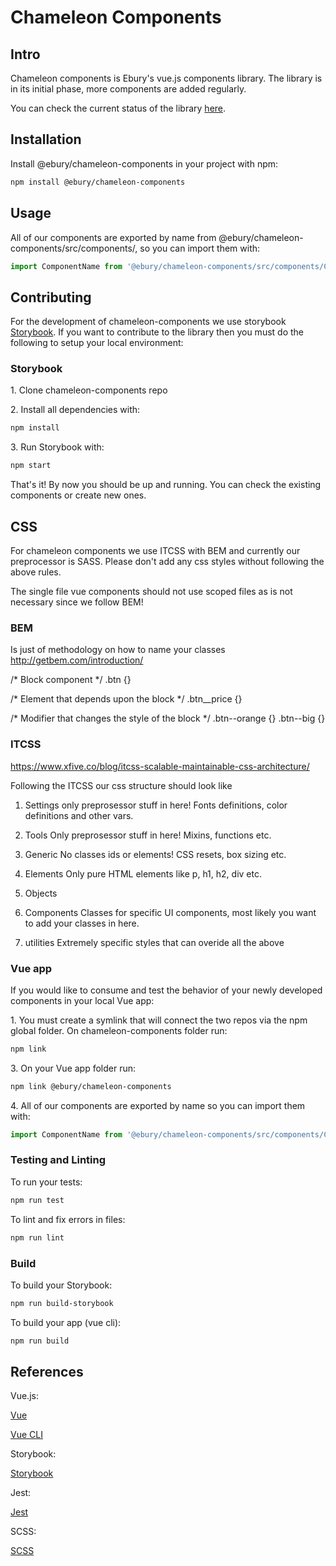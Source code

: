 # Chameleon Components

## Intro

Chameleon components is Ebury's vue.js components library.
The library is in its initial phase, more components are added regularly.

You can check the current status of the library [here](https://docs.google.com/spreadsheets/d/101NhAtDJ_6YLybdmWnhTvfem9yCtCeHJK5LtCZcX6Rk/edit#gid=0).

## Installation

Install @ebury/chameleon-components in your project with npm:

```sh
npm install @ebury/chameleon-components
```

## Usage

All of our components are exported by name from @ebury/chameleon-components/src/components/, so you can import them with:

```js
import ComponentName from '@ebury/chameleon-components/src/components/ComponentName';
```

## Contributing

For the development of chameleon-components we use storybook [Storybook](https://storybook.js.org/).
If you want to contribute to the library then you must do the following to setup your local environment:

### Storybook

1\. Clone chameleon-components repo

2\. Install all dependencies with:

```sh
npm install
```

3\. Run Storybook with:

```sh
npm start
```

That's it!
By now you should be up and running. You can check the existing components or create new ones.


## CSS

For chameleon components we use ITCSS with BEM and currently our preprocessor is SASS.
Please don't add any css styles without following the above rules.

The single file vue components should not use scoped files as is not necessary since we follow BEM!


### BEM

Is just of methodology on how to name your classes
http://getbem.com/introduction/

/* Block component */
.btn {}

/* Element that depends upon the block */ 
.btn__price {}

/* Modifier that changes the style of the block */
.btn--orange {} 
.btn--big {}


### ITCSS
https://www.xfive.co/blog/itcss-scalable-maintainable-css-architecture/

Following the ITCSS our css structure should look like

1. Settings
only preprosessor stuff in here! Fonts definitions, color definitions and other vars.

2. Tools
Only preprosessor stuff in here! Mixins, functions etc.

3. Generic
No classes ids or elements! CSS resets, box sizing etc.

4. Elements
Only pure HTML elements like p, h1, h2, div etc.

5. Objects

6. Components
Classes for specific UI components, most likely you want to add your classes in here.

7. utilities
Extremely specific styles that can overide all the above

### Vue app

If you would like to consume and test the behavior of your newly developed components in your local Vue app:

1\. You must create a symlink that will connect the two repos via the npm global folder. On chameleon-components folder run:

```sh
npm link
```

3\. On your Vue app folder run:

```sh
npm link @ebury/chameleon-components
```

4\. All of our components are exported by name so you can import them with:

```js
import ComponentName from '@ebury/chameleon-components/src/components/ComponentName';
```

### Testing and Linting

To run your tests:

```sh
npm run test
```

To lint and fix errors in files:

```sh
npm run lint
```

### Build

To build your Storybook:

```sh
npm run build-storybook
```

To build your app (vue cli):

```sh
npm run build
```

## References

Vue.js:

[Vue](https://vuejs.org/)

[Vue CLI](https://cli.vuejs.org/)

Storybook:

[Storybook](https://storybook.js.org/)

Jest:

[Jest](https://jestjs.io/)

SCSS:

[SCSS](https://sass-lang.com/documentation/syntax)

